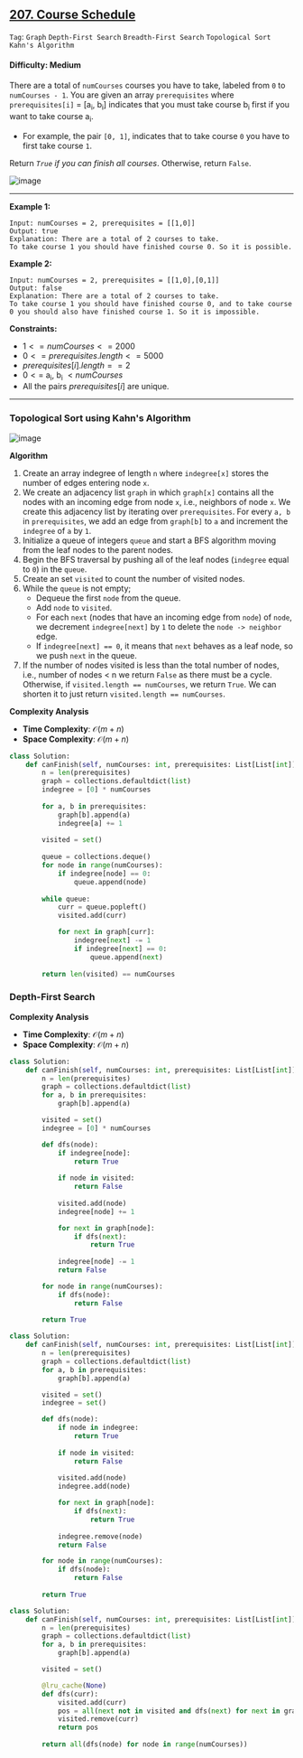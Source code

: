 ## [207. Course Schedule](https://leetcode.com/problems/course-schedule/)

```Tag```: ```Graph``` ```Depth-First Search``` ```Breadth-First Search``` ```Topological Sort``` ```Kahn's Algorithm```

#### Difficulty: Medium

There are a total of ```numCourses``` courses you have to take, labeled from ```0``` to ```numCourses - 1```. You are given an array ```prerequisites``` where ```prerequisites[i]``` = [a<sub>i</sub>, b<sub>i</sub>] indicates that you must take course b<sub>i</sub> first if you want to take course a<sub>i</sub>.

- For example, the pair ```[0, 1]```, indicates that to take course ```0``` you have to first take course ```1```.

Return _```True``` if you can finish all courses_. Otherwise, return ```False```.

![image](https://github.com/quananhle/Python/assets/35042430/6f1509a3-05f2-4de7-ad2f-273510537cf7)

---

__Example 1:__
```
Input: numCourses = 2, prerequisites = [[1,0]]
Output: true
Explanation: There are a total of 2 courses to take. 
To take course 1 you should have finished course 0. So it is possible.
```

__Example 2:__
```
Input: numCourses = 2, prerequisites = [[1,0],[0,1]]
Output: false
Explanation: There are a total of 2 courses to take. 
To take course 1 you should have finished course 0, and to take course 0 you should also have finished course 1. So it is impossible.
```

__Constraints:__

- $1 <= numCourses <= 2000$
- $0 <= prerequisites.length <= 5000$
- $prerequisites[i].length == 2$
- $0 <=$ a<sub>i</sub>, b<sub>i</sub> $< numCourses$
- All the pairs $prerequisites[i]$ are unique.

---

### Topological Sort using Kahn's Algorithm

![image](https://leetcode.com/problems/course-schedule/Figures/207/207-1.png)

__Algorithm__

1. Create an array indegree of length ```n``` where ```indegree[x]``` stores the number of edges entering node ```x```.
2. We create an adjacency list ```graph``` in which ```graph[x]``` contains all the nodes with an incoming edge from node ```x```, i.e., neighbors of node ```x```. We create this adjacency list by iterating over ```prerequisites```. For every ```a, b``` in ```prerequisites```, we add an edge from ```graph[b]``` to ```a``` and increment the ```indegree``` of ```a``` by ```1```.
3. Initialize a queue of integers ```queue``` and start a BFS algorithm moving from the leaf nodes to the parent nodes.
4. Begin the BFS traversal by pushing all of the leaf nodes (```indegree``` equal to ```0```) in the ```queue```.
5. Create an set ```visited``` to count the number of visited nodes.
6. While the ```queue``` is not empty;
    - Dequeue the first ```node``` from the queue.
    - Add ```node``` to ```visited```.
    - For each ```next``` (nodes that have an incoming edge from ```node```) of ```node```, we decrement ```indegree[next]``` by ```1``` to delete the ```node -> neighbor``` edge.
    - If ```indegree[next] == 0```, it means that ```next``` behaves as a leaf node, so we push ```next``` in the queue.
7. If the number of nodes visited is less than the total number of nodes, i.e., number of nodes < n we return ```False``` as there must be a cycle. Otherwise, if ```visited.length == numCourses```, we return ```True```. We can shorten it to just return ```visited.length == numCourses```.

__Complexity Analysis__

- __Time Complexity__: $\mathcal{O}(m+n)$
- __Space Complexity__: $\mathcal{O}(m+n)$

```Python
class Solution:
    def canFinish(self, numCourses: int, prerequisites: List[List[int]]) -> bool:
        n = len(prerequisites)
        graph = collections.defaultdict(list)
        indegree = [0] * numCourses
        
        for a, b in prerequisites:
            graph[b].append(a)
            indegree[a] += 1
        
        visited = set()
        
        queue = collections.deque()
        for node in range(numCourses):
            if indegree[node] == 0:
                queue.append(node)
        
        while queue:
            curr = queue.popleft()
            visited.add(curr)

            for next in graph[curr]:
                indegree[next] -= 1
                if indegree[next] == 0:
                    queue.append(next)
        
        return len(visited) == numCourses
```

### Depth-First Search

__Complexity Analysis__

- __Time Complexity__: $\mathcal{O}(m+n)$
- __Space Complexity__: $\mathcal{O}(m+n)$

```Python
class Solution:
    def canFinish(self, numCourses: int, prerequisites: List[List[int]]) -> bool:
        n = len(prerequisites)
        graph = collections.defaultdict(list)
        for a, b in prerequisites:
            graph[b].append(a)

        visited = set()
        indegree = [0] * numCourses

        def dfs(node):
            if indegree[node]:
                return True
            
            if node in visited:
                return False
            
            visited.add(node)
            indegree[node] += 1

            for next in graph[node]:
                if dfs(next):
                    return True
            
            indegree[node] -= 1
            return False

        for node in range(numCourses):
            if dfs(node):
                return False
            
        return True
```

```Python
class Solution:
    def canFinish(self, numCourses: int, prerequisites: List[List[int]]) -> bool:
        n = len(prerequisites)
        graph = collections.defaultdict(list)
        for a, b in prerequisites:
            graph[b].append(a)

        visited = set()
        indegree = set()

        def dfs(node):
            if node in indegree:
                return True
            
            if node in visited:
                return False
            
            visited.add(node)
            indegree.add(node)

            for next in graph[node]:
                if dfs(next):
                    return True
            
            indegree.remove(node)
            return False

        for node in range(numCourses):
            if dfs(node):
                return False
            
        return True
```

```Python
class Solution:
    def canFinish(self, numCourses: int, prerequisites: List[List[int]]) -> bool:
        n = len(prerequisites)
        graph = collections.defaultdict(list)
        for a, b in prerequisites:
            graph[b].append(a)

        visited = set()

        @lru_cache(None)
        def dfs(curr):
            visited.add(curr)
            pos = all(next not in visited and dfs(next) for next in graph[curr])
            visited.remove(curr)
            return pos
        
        return all(dfs(node) for node in range(numCourses))
```
